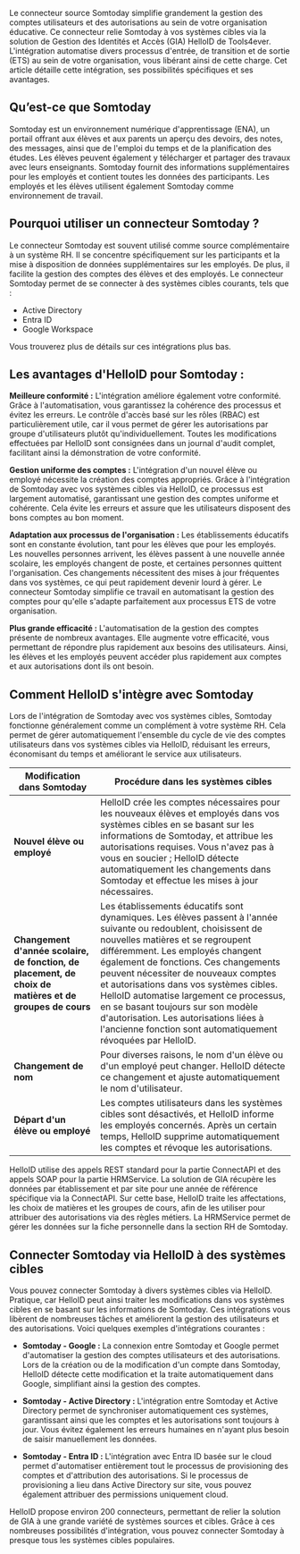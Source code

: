 Le connecteur source Somtoday simplifie grandement la gestion des comptes utilisateurs et des autorisations au sein de votre organisation éducative. Ce connecteur relie Somtoday à vos systèmes cibles via la solution de Gestion des Identités et Accès (GIA) HelloID de Tools4ever. L'intégration automatise divers processus d'entrée, de transition et de sortie (ETS) au sein de votre organisation, vous libérant ainsi de cette charge. Cet article détaille cette intégration, ses possibilités spécifiques et ses avantages. 

## Qu’est-ce que Somtoday

Somtoday est un environnement numérique d'apprentissage (ENA), un portail offrant aux élèves et aux parents un aperçu des devoirs, des notes, des messages, ainsi que de l'emploi du temps et de la planification des études. Les élèves peuvent également y télécharger et partager des travaux avec leurs enseignants. Somtoday fournit des informations supplémentaires pour les employés et contient toutes les données des participants. Les employés et les élèves utilisent également Somtoday comme environnement de travail. 

## Pourquoi utiliser un connecteur Somtoday ?

Le connecteur Somtoday est souvent utilisé comme source complémentaire à un système RH. Il se concentre spécifiquement sur les participants et la mise à disposition de données supplémentaires sur les employés. De plus, il facilite la gestion des comptes des élèves et des employés. Le connecteur Somtoday permet de se connecter à des systèmes cibles courants, tels que :

*	Active Directory 
*	Entra ID 
*	Google Workspace

Vous trouverez plus de détails sur ces intégrations plus bas.

## Les avantages d'HelloID pour Somtoday :

**Meilleure conformité :** L'intégration améliore également votre conformité. Grâce à l'automatisation, vous garantissez la cohérence des processus et évitez les erreurs. Le contrôle d'accès basé sur les rôles (RBAC) est particulièrement utile, car il vous permet de gérer les autorisations par groupe d'utilisateurs plutôt qu'individuellement. Toutes les modifications effectuées par HelloID sont consignées dans un journal d'audit complet, facilitant ainsi la démonstration de votre conformité.

**Gestion uniforme des comptes :** L'intégration d'un nouvel élève ou employé nécessite la création des comptes appropriés. Grâce à l'intégration de Somtoday avec vos systèmes cibles via HelloID, ce processus est largement automatisé, garantissant une gestion des comptes uniforme et cohérente. Cela évite les erreurs et assure que les utilisateurs disposent des bons comptes au bon moment.

**Adaptation aux processus de l'organisation :** Les établissements éducatifs sont en constante évolution, tant pour les élèves que pour les employés. Les nouvelles personnes arrivent, les élèves passent à une nouvelle année scolaire, les employés changent de poste, et certaines personnes quittent l'organisation. Ces changements nécessitent des mises à jour fréquentes dans vos systèmes, ce qui peut rapidement devenir lourd à gérer. Le connecteur Somtoday simplifie ce travail en automatisant la gestion des comptes pour qu'elle s'adapte parfaitement aux processus ETS de votre organisation.

**Plus grande efficacité :** L'automatisation de la gestion des comptes présente de nombreux avantages. Elle augmente votre efficacité, vous permettant de répondre plus rapidement aux besoins des utilisateurs. Ainsi, les élèves et les employés peuvent accéder plus rapidement aux comptes et aux autorisations dont ils ont besoin.

## Comment HelloID s'intègre avec Somtoday
Lors de l'intégration de Somtoday avec vos systèmes cibles, Somtoday fonctionne généralement comme un complément à votre système RH. Cela permet de gérer automatiquement l'ensemble du cycle de vie des comptes utilisateurs dans vos systèmes cibles via HelloID, réduisant les erreurs, économisant du temps et améliorant le service aux utilisateurs.

| Modification dans Somtoday	| Procédure dans les systèmes cibles |
| -------------------------- | ----------------------------------- | 
| **Nouvel élève ou employé**	| HelloID crée les comptes nécessaires pour les nouveaux élèves et employés dans vos systèmes cibles en se basant sur les informations de Somtoday, et attribue les autorisations requises. Vous n'avez pas à vous en soucier ; HelloID détecte automatiquement les changements dans Somtoday et effectue les mises à jour nécessaires.| 
| **Changement d'année scolaire, de fonction, de placement, de choix de matières et de groupes de cours**	| Les établissements éducatifs sont dynamiques. Les élèves passent à l'année suivante ou redoublent, choisissent de nouvelles matières et se regroupent différemment. Les employés changent également de fonctions. Ces changements peuvent nécessiter de nouveaux comptes et autorisations dans vos systèmes cibles. HelloID automatise largement ce processus, en se basant toujours sur son modèle d'autorisation. Les autorisations liées à l'ancienne fonction sont automatiquement révoquées par HelloID.| 
| **Changement de nom**	| Pour diverses raisons, le nom d'un élève ou d'un employé peut changer. HelloID détecte ce changement et ajuste automatiquement le nom d'utilisateur.| 
| **Départ d'un élève ou employé**	| Les comptes utilisateurs dans les systèmes cibles sont désactivés, et HelloID informe les employés concernés. Après un certain temps, HelloID supprime automatiquement les comptes et révoque les autorisations.| 

HelloID utilise des appels REST standard pour la partie ConnectAPI et des appels SOAP pour la partie HRMService. La solution de GIA récupère les données par établissement et par site pour une année de référence spécifique via la ConnectAPI. Sur cette base, HelloID traite les affectations, les choix de matières et les groupes de cours, afin de les utiliser pour attribuer des autorisations via des règles métiers. La HRMService permet de gérer les données sur la fiche personnelle dans la section RH de Somtoday.

## Connecter Somtoday via HelloID à des systèmes cibles
Vous pouvez connecter Somtoday à divers systèmes cibles via HelloID. Pratique, car HelloID peut ainsi traiter les modifications dans vos systèmes cibles en se basant sur les informations de Somtoday. Ces intégrations vous libèrent de nombreuses tâches et améliorent la gestion des utilisateurs et des autorisations. Voici quelques exemples d'intégrations courantes :

* **Somtoday - Google :** La connexion entre Somtoday et Google permet d'automatiser la gestion des comptes utilisateurs et des autorisations. Lors de la création ou de la modification d'un compte dans Somtoday, HelloID détecte cette modification et la traite automatiquement dans Google, simplifiant ainsi la gestion des comptes.

* **Somtoday - Active Directory :** L'intégration entre Somtoday et Active Directory permet de synchroniser automatiquement ces systèmes, garantissant ainsi que les comptes et les autorisations sont toujours à jour. Vous évitez également les erreurs humaines en n'ayant plus besoin de saisir manuellement les données.

* **Somtoday - Entra ID :** L'intégration avec Entra ID basée sur le cloud permet d'automatiser entièrement tout le processus de provisioning des comptes et d'attribution des autorisations. Si le processus de provisioning a lieu dans Active Directory sur site, vous pouvez également attribuer des permissions uniquement cloud.

HelloID propose environ 200 connecteurs, permettant de relier la solution de GIA à une grande variété de systèmes sources et cibles. Grâce à ces nombreuses possibilités d'intégration, vous pouvez connecter Somtoday à presque tous les systèmes cibles populaires.
